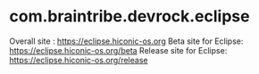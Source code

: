 # com.braintribe.devrock.eclipse

Overall site : https://eclipse.hiconic-os.org
Beta site for Eclipse: https://eclipse.hiconic-os.org/beta
Release site for Eclipse: https://eclipse.hiconic-os.org/release
